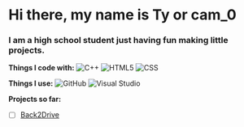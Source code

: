 # Hi there, my name is Ty or cam_0 #
### I am a high school student just having fun making little projects. ###



**Things I code with:**
 <img alt="C++" src="https://img.shields.io/badge/-C++-blue?logo=cplusplus"/>
 <img alt="HTML5" src="https://img.shields.io/badge/-HTML5-E34F26?style=flat-square&logo=html5&logoColor=white" />
 <img alt="CSS" src="https://img.shields.io/badge/CSS3-1572B6?style=flat-square&logo=css3&logoColor=white" />
 

**Things I use:**
 ![GitHub](https://img.shields.io/badge/github-%23121011.svg?style=flat-square&logo=github&logoColor=white)
 ![Visual Studio](https://img.shields.io/badge/Visual%20Studio-5C2D91.svg?style=flat-square&logo=visual-studio&logoColor=white)

**Projects so far:**
- [ ] <a href="[https://example.com](https://github.com/nurology-1/Back2Drive)" target="_blank">Back2Drive</a>

